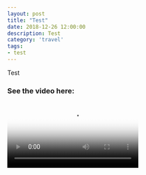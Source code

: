 ```yaml
---
layout: post
title: "Test"
date: 2018-12-26 12:00:00
description: Test
category: 'travel'
tags:
- test
---
```


Test

### See the video here:

<div class="embed-bg">
  <div class="video-embed">
    <script>const player = new Plyr('#player', {captions: {active: true}}); window.player = player;</script>
    <video id="player" controls crossorigin playsinline poster="https://cdn.plyr.io/static/demo/View_From_A_Blue_Moon_Trailer-HD.jpg"
	  <source src="https://cdn.plyr.io/static/demo/View_From_A_Blue_Moon_Trailer-576p.mp4" type="video/mp4" size="576">
	  <source src="https://cdn.plyr.io/static/demo/View_From_A_Blue_Moon_Trailer-720p.mp4" type="video/mp4" size="720">
	  <source src="https://cdn.plyr.io/static/demo/View_From_A_Blue_Moon_Trailer-1080p.mp4" type="video/mp4" size="1080">
	  <track kind="captions" label="English" srclang="en" src="https://cdn.plyr.io/static/demo/View_From_A_Blue_Moon_Trailer-HD.en.vtt" default>
	  <track kind="captions" label="Français" srclang="fr" src="https://cdn.plyr.io/static/demo/View_From_A_Blue_Moon_Trailer-HD.fr.vtt">
	  <!-- Fallback for browsers that don't support the <video> element -->
	  <a href="https://cdn.plyr.io/static/demo/View_From_A_Blue_Moon_Trailer-576p.mp4" download>Download</a>
    </video>
  </div>
</div>
